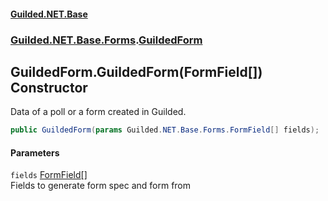 
#### [Guilded.NET.Base](index 'index')
### [Guilded.NET.Base.Forms](index#Guilded_NET_Base_Forms 'Guilded.NET.Base.Forms').[GuildedForm](GuildedForm 'Guilded.NET.Base.Forms.GuildedForm')
## GuildedForm.GuildedForm(FormField[]) Constructor
Data of a poll or a form created in Guilded.  
```csharp
public GuildedForm(params Guilded.NET.Base.Forms.FormField[] fields);
```

#### Parameters
<a name='Guilded_NET_Base_Forms_GuildedForm_GuildedForm(Guilded_NET_Base_Forms_FormField__)_fields'></a>
`fields` [FormField](FormField 'Guilded.NET.Base.Forms.FormField')[[]](https://docs.microsoft.com/en-us/dotnet/api/System.Array 'System.Array')  
Fields to generate form spec and form from
  
